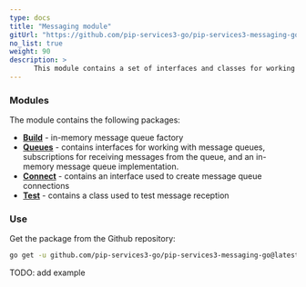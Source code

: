 ```yaml
---
type: docs
title: "Messaging module"
gitUrl: "https://github.com/pip-services3-go/pip-services3-messaging-go"
no_list: true
weight: 90
description: > 
      This module contains a set of interfaces and classes for working with message queues, as well as an in-memory message queue implementation. 
---
```


### Modules

The module contains the following packages:

- [**Build**](build) - in-memory message queue factory
- [**Queues**](queues) - contains interfaces for working with message queues, subscriptions for receiving messages from the queue, and an in-memory message queue implementation.
- [**Connect**](connect) - contains an interface used to create message queue connections
- [**Test**](test) - contains a class used to test message reception

### Use

Get the package from the Github repository:
```bash
go get -u github.com/pip-services3-go/pip-services3-messaging-go@latest
```

TODO: add example
